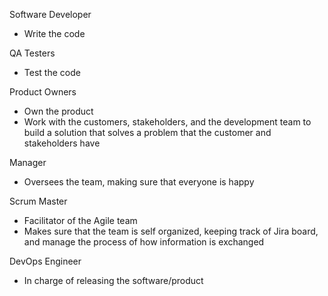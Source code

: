 Software Developer
- Write the code

QA Testers
- Test the code

Product Owners
- Own the product
- Work with the customers, stakeholders, and the development team to build a solution that solves a problem that the customer and stakeholders have

Manager
- Oversees the team, making sure that everyone is happy

Scrum Master
- Facilitator of the Agile team
- Makes sure that the team is self organized, keeping track of Jira board, and manage the process of how information is exchanged

DevOps Engineer
- In charge of releasing the software/product
